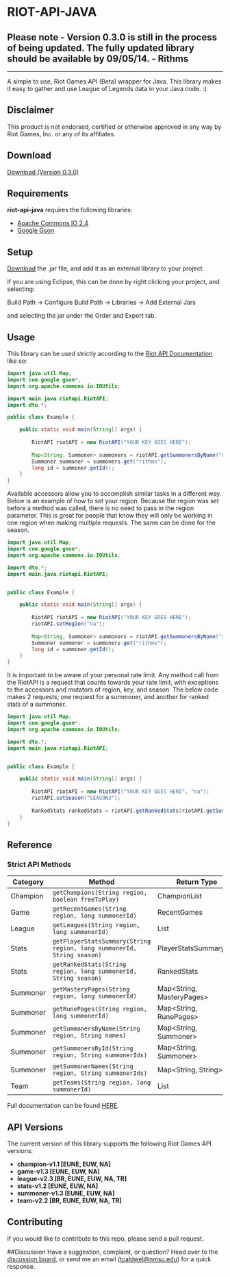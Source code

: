 ﻿# RIOT-API-JAVA

## Please note - Version 0.3.0 is still in the process of being updated. The fully updated library should be available by 09/05/14. - Rithms
-----------------------------
A simple to use, Riot Games API (Beta) wrapper for Java.
This library makes it easy to gather and use League of Legends data in your Java code. :)

## Disclaimer
This product is not endorsed, certified or otherwise approved in any way by Riot Games, Inc. or any of its affiliates.

## Download
[Download (Version 0.3.0)]()

## Requirements

**riot-api-java** requires the following libraries:
- [Apache Commons IO 2.4](http://commons.apache.org/proper/commons-io/download_io.cgi)
- [Google Gson](https://code.google.com/p/google-gson/)

## Setup

[Download]() the .jar file, and add it as an external library to your project.

If you are using Eclipse, this can be done by right clicking your project, and selecting:

Build Path -> Configure Build Path -> Libraries -> Add External Jars

and selecting the jar under the Order and Export tab.

## Usage

This library can be used strictly according to the [Riot API Documentation](https://developer.riotgames.com/api/methods) like so:

```java
import java.util.Map;
import com.google.gson*;
import org.apache.commons.io.IOUtils;

import main.java.riotapi.RiotAPI;
import dto.*;	

public class Example {

	public static void main(String[] args) {
			
		RiotAPI riotAPI = new RiotAPI("YOUR KEY GOES HERE");
		
		Map<String, Summoner> summoners = riotAPI.getSummonersByName("na", "rithms, tryndamere");
		Summoner summoner = summoners.get("rithms");
		long id = summoner.getId();
	}
}

```


Available accessors allow you to accomplish similar tasks in a different way.
Below is an example of how to set your region. Because the region was set before a method was called, there is no need to pass in the region parameter. This is great for people that know they will only be working in one region when making multiple requests. The same can be done for the season.


```java
import java.util.Map;
import com.google.gson*;
import org.apache.commons.io.IOUtils;

import dto.*;
import main.java.riotapi.RiotAPI;


public class Example {

	public static void main(String[] args) {
		
		RiotAPI riotAPI = new RiotAPI("YOUR KEY GOES HERE");
		riotAPI.setRegion("na");
		
		Map<String, Summoner> summoners = riotAPI.getSummonersByName("rithms, tryndamere");
		Summoner summoner = summoners.get("rithms");
		long id = summoner.getId();
	}
}

```


It is important to be aware of your personal rate limit. Any method call from the RiotAPI is a request that counts towards your rate limit, with exceptions to the accessors and mutators of region, key, and season. The below code makes 2 requests; one request for a summoner, and another for ranked stats of a summoner.



```java
import java.util.Map;
import com.google.gson*;
import org.apache.commons.io.IOUtils;

import dto.*;
import main.java.riotapi.RiotAPI;


public class Example {

	public static void main(String[] args) {
		
		RiotAPI riotAPI = new RiotAPI("YOUR KEY GOES HERE", "na");
		riotAPI.setSeason("SEASON3");
		
		RankedStats rankedStats = riotAPI.getRankedStats(riotAPI.getSummonersByName("rithms, tryndamere").get("rithms").getId());
	}
}

```

## Reference

### Strict API Methods


|Category|Method                                                                |Return Type              |
|--------|----------------------------------------------------------------------|-------------------------|
|Champion|`getChampions(String region, boolean freeToPlay)`                     |ChampionList             |
|Game    |`getRecentGames(String region, long summonerId)`                      |RecentGames              |
|League  |`getLeagues(String region, long summonerId)`                          |List<League>             |
|Stats   |`getPlayerStatsSummary(String region, long summonerId, String season)`|PlayerStatsSummaryList   |
|Stats   |`getRankedStats(String region, long summonerId, String season)`       |RankedStats              |
|Summoner|`getMasteryPages(String region, long summonerId)`                     |Map<String, MasteryPages>|
|Summoner|`getRunePages(String region, long summonerId)`                        |Map<String, RunePages>   |
|Summoner|`getSummonersByName(String region, String names)`                     |Map<String, Summoner>    |
|Summoner|`getSummonersById(String region, String summonerIds)`                 |Map<String, Summoner>    |
|Summoner|`getSummonerNames(String region, String summonerIds)`             	|Map<String, String>      |
|Team    |`getTeams(String region, long summonerId)`                            |List<Team>               |

Full documentation can be found [HERE](http://taycaldwell.github.io/riot-api-java/doc).

## API Versions
The current version of this library supports the following Riot Games API versions:
- **champion-v1.1 [EUNE, EUW, NA]**
- **game-v1.3 [EUNE, EUW, NA]**
- **league-v2.3 [BR, EUNE, EUW, NA, TR]**
- **stats-v1.2 [EUNE, EUW, NA]**
- **summoner-v1.3 [EUNE, EUW, NA]**
- **team-v2.2 [BR, EUNE, EUW, NA, TR]**

## Contributing
If you would like to contribute to this repo, please send a pull request.

##Discussion
Have a suggestion, complaint, or question? Head over to the [discussion board](http://developer.riotgames.com/discussion/riot-games-api/show/aiuG9pfx), or send me an email (tcaldwel@nmsu.edu) for a quick response.
